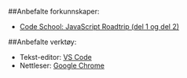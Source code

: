 ##Anbefalte forkunnskaper:
 + [Code School: JavaScript Roadtrip (del 1 og del 2)](https://www.codeschool.com/learn/javascript)
 
##Anbefalte verktøy:
 + Tekst-editor: [VS Code](https://code.visualstudio.com)
 + Nettleser: [Google Chrome](https://www.google.com/chrome)
